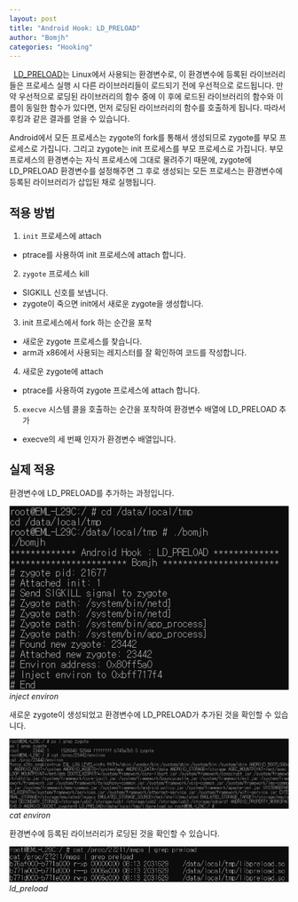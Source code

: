 ```yaml
---
layout: post
title: "Android Hook: LD_PRELOAD"
author: "Bomjh"
categories: "Hooking"
---
```


&nbsp;
[LD_PRELOAD](http://man7.org/linux/man-pages/man8/ld.so.8.html)는 Linux에서 사용되는 환경변수로, 이 환경변수에 등록된 라이브러리들은 프로세스 실행 시 다른 라이브러리들이 로드되기 전에 우선적으로 로드됩니다. 만약 우선적으로 로딩된 라이브러리의 함수 중에 이 후에 로드된 라이브러리의 함수와 이름이 동일한 함수가 있다면, 먼저 로딩된 라이브러리의 함수를 호출하게 됩니다. 따라서 후킹과 같은 결과를 얻을 수 있습니다.

Android에서 모든 프로세스는 zygote의 fork를 통해서 생성되므로 zygote를 부모 프로세스로 가집니다. 그리고 zygote는 init 프로세스를 부모 프로세스로 가집니다. 부모 프로세스의 환경변수는 자식 프로세스에 그대로 물려주기 때문에, zygote에 LD_PRELOAD 환경변수를 설정해주면 그 후로 생성되는 모든 프로세스는 환경변수에 등록된 라이브러리가 삽입된 채로 실행됩니다.

## 적용 방법

1. `init` 프로세스에 attach
* ptrace를 사용하여 init 프로세스에 attach 합니다.
2. `zygote` 프로세스 kill
* SIGKILL 신호를 보냅니다.
* zygote이 죽으면 init에서 새로운 zygote을 생성합니다.
3. init 프로세스에서 fork 하는 순간을 포착
* 새로운 zygote 프로세스를 찾습니다.
* arm과 x86에서 사용되는 레지스터를 잘 확인하여 코드를 작성합니다.
4. 새로운 zygote에 attach
* ptrace를 사용하여 zygote 프로세스에 attach 합니다.
5. `execve` 시스템 콜을 호출하는 순간을 포착하여 환경변수 배열에 LD_PRELOAD 추가
* execve의 세 번째 인자가 환경변수 배열입니다.

## 실제 적용

환경변수에 LD_PRELOAD를 추가하는 과정입니다.

![ldpreload1](https://raw.githubusercontent.com/bomjh/bomjh.github.io/master/assets/ldpreload1.png)
_inject environ_

새로운 zygote이 생성되었고 환경변수에 LD_PRELOAD가 추가된 것을 확인할 수 있습니다.

![ldpreload2](https://raw.githubusercontent.com/bomjh/bomjh.github.io/master/assets/ldpreload2.png)
_cat environ_

환경변수에 등록된 라이브러리가 로딩된 것을 확인할 수 있습니다.

![ldpreload3](https://raw.githubusercontent.com/bomjh/bomjh.github.io/master/assets/ldpreload3.png)
_ld_preload_
